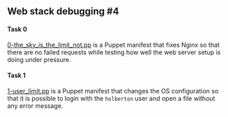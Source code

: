 ## Web stack debugging #4

#### Task 0
[0-the_sky_is_the_limit_not.pp](0-the_sky_is_the_limit_not.pp) is a Puppet manifest that fixes Nginx so that there are no failed requests while testing how well the web server setup is doing under pressure.

#### Task 1
[1-user_limit.pp](1-user_limit.pp) is a Puppet manifest that changes the OS configuration so that it is possible to login with the `holberton` user and open a file without any error message.

